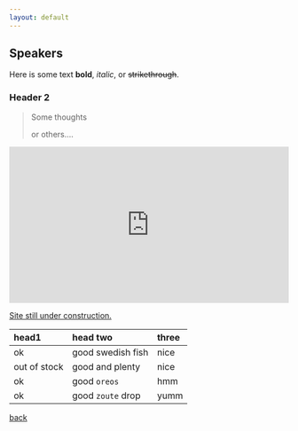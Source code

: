 ```yaml
---
layout: default
---
```


## Speakers

Here is some text **bold**, _italic_, or ~~strikethrough~~.

### Header 2

> Some thoughts
>
> or others....


<div style="width:100%;height:0;padding-bottom:56%;position:relative;"><iframe src="https://giphy.com/embed/DNpWCDNx03IXlETSac" width="100%" height="100%" style="position:absolute" frameBorder="0" ></iframe></div><p><a href="https://giphy.com/gifs/mailchimp-dance-teamwork-conga-line-DNpWCDNx03IXlETSac">Site still under construction.</a></p>


| head1        | head two          | three |
|:-------------|:------------------|:------|
| ok           | good swedish fish | nice  |
| out of stock | good and plenty   | nice  |
| ok           | good `oreos`      | hmm   |
| ok           | good `zoute` drop | yumm  |

[back](./)
